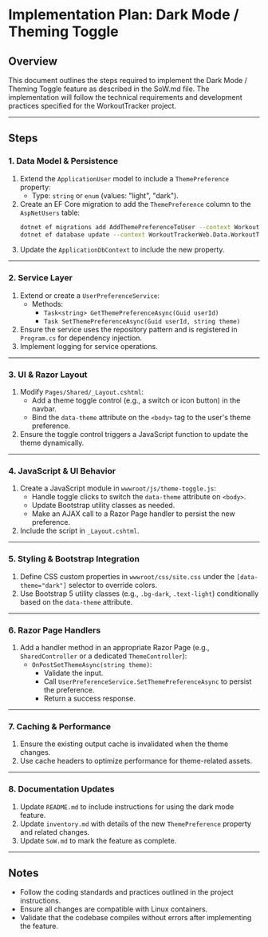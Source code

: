 # Implementation Plan: Dark Mode / Theming Toggle

## Overview
This document outlines the steps required to implement the Dark Mode / Theming Toggle feature as described in the SoW.md file. The implementation will follow the technical requirements and development practices specified for the WorkoutTracker project.

---

## Steps

### 1. Data Model & Persistence
1. Extend the `ApplicationUser` model to include a `ThemePreference` property:
   - Type: `string` or `enum` (values: "light", "dark").
2. Create an EF Core migration to add the `ThemePreference` column to the `AspNetUsers` table:
   ```bash
   dotnet ef migrations add AddThemePreferenceToUser --context WorkoutTrackerWeb.Data.WorkoutTrackerWebContext
   dotnet ef database update --context WorkoutTrackerWeb.Data.WorkoutTrackerWebContext
   ```
3. Update the `ApplicationDbContext` to include the new property.

---

### 2. Service Layer
1. Extend or create a `UserPreferenceService`:
   - Methods:
     - `Task<string> GetThemePreferenceAsync(Guid userId)`
     - `Task SetThemePreferenceAsync(Guid userId, string theme)`
2. Ensure the service uses the repository pattern and is registered in `Program.cs` for dependency injection.
3. Implement logging for service operations.

---

### 3. UI & Razor Layout
1. Modify `Pages/Shared/_Layout.cshtml`:
   - Add a theme toggle control (e.g., a switch or icon button) in the navbar.
   - Bind the `data-theme` attribute on the `<body>` tag to the user's theme preference.
2. Ensure the toggle control triggers a JavaScript function to update the theme dynamically.

---

### 4. JavaScript & UI Behavior
1. Create a JavaScript module in `wwwroot/js/theme-toggle.js`:
   - Handle toggle clicks to switch the `data-theme` attribute on `<body>`.
   - Update Bootstrap utility classes as needed.
   - Make an AJAX call to a Razor Page handler to persist the new preference.
2. Include the script in `_Layout.cshtml`.

---

### 5. Styling & Bootstrap Integration
1. Define CSS custom properties in `wwwroot/css/site.css` under the `[data-theme="dark"]` selector to override colors.
2. Use Bootstrap 5 utility classes (e.g., `.bg-dark`, `.text-light`) conditionally based on the `data-theme` attribute.

---

### 6. Razor Page Handlers
1. Add a handler method in an appropriate Razor Page (e.g., `SharedController` or a dedicated `ThemeController`):
   - `OnPostSetThemeAsync(string theme)`:
     - Validate the input.
     - Call `UserPreferenceService.SetThemePreferenceAsync` to persist the preference.
     - Return a success response.

---

### 7. Caching & Performance
1. Ensure the existing output cache is invalidated when the theme changes.
2. Use cache headers to optimize performance for theme-related assets.

---

### 8. Documentation Updates
1. Update `README.md` to include instructions for using the dark mode feature.
2. Update `inventory.md` with details of the new `ThemePreference` property and related changes.
3. Update `SoW.md` to mark the feature as complete.

---

## Notes
- Follow the coding standards and practices outlined in the project instructions.
- Ensure all changes are compatible with Linux containers.
- Validate that the codebase compiles without errors after implementing the feature.
